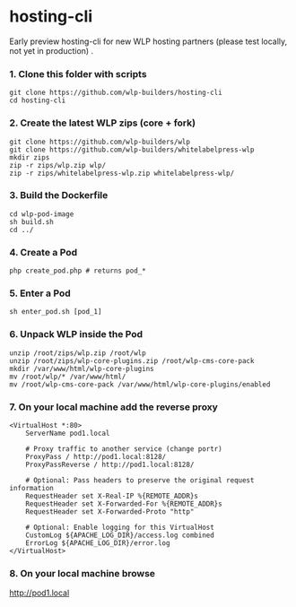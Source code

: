 # hosting-cli
Early preview hosting-cli for new WLP hosting partners  (please test locally, not yet in production) .

### 1. Clone this folder with scripts
```
git clone https://github.com/wlp-builders/hosting-cli
cd hosting-cli
```

### 2. Create the latest WLP zips (core + fork)
```
git clone https://github.com/wlp-builders/wlp
git clone https://github.com/wlp-builders/whitelabelpress-wlp
mkdir zips
zip -r zips/wlp.zip wlp/
zip -r zips/whitelabelpress-wlp.zip whitelabelpress-wlp/
```

### 3. Build the Dockerfile
```
cd wlp-pod-image
sh build.sh
cd ../
```

### 4. Create a Pod
```
php create_pod.php # returns pod_*
```

### 5. Enter a Pod
```
sh enter_pod.sh [pod_1]
```

### 6. Unpack WLP inside the Pod
```
unzip /root/zips/wlp.zip /root/wlp
unzip /root/zips/wlp-core-plugins.zip /root/wlp-cms-core-pack
mkdir /var/www/html/wlp-core-plugins
mv /root/wlp/* /var/www/html/
mv /root/wlp-cms-core-pack /var/www/html/wlp-core-plugins/enabled
```

### 7. On your local machine add the reverse proxy
```
<VirtualHost *:80>
    ServerName pod1.local

    # Proxy traffic to another service (change portr)
    ProxyPass / http://pod1.local:8128/
    ProxyPassReverse / http://pod1.local:8128/

    # Optional: Pass headers to preserve the original request information
    RequestHeader set X-Real-IP %{REMOTE_ADDR}s
    RequestHeader set X-Forwarded-For %{REMOTE_ADDR}s
    RequestHeader set X-Forwarded-Proto "http"

    # Optional: Enable logging for this VirtualHost
    CustomLog ${APACHE_LOG_DIR}/access.log combined
    ErrorLog ${APACHE_LOG_DIR}/error.log
</VirtualHost>

```
### 8. On your local machine browse
<a href="http://pod1.local">http://pod1.local</a>
